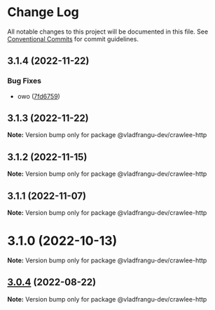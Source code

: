 # Change Log

All notable changes to this project will be documented in this file.
See [Conventional Commits](https://conventionalcommits.org) for commit guidelines.

## 3.1.4 (2022-11-22)


### Bug Fixes

* owo ([7fd6759](https://github.com/apify/crawlee/commit/7fd67591da1b0296628d92dc38527930bbead22f))





## 3.1.3 (2022-11-22)

**Note:** Version bump only for package @vladfrangu-dev/crawlee-http





## 3.1.2 (2022-11-15)

**Note:** Version bump only for package @vladfrangu-dev/crawlee-http





## 3.1.1 (2022-11-07)

**Note:** Version bump only for package @vladfrangu-dev/crawlee-http





# 3.1.0 (2022-10-13)

**Note:** Version bump only for package @vladfrangu-dev/crawlee-http





## [3.0.4](https://github.com/apify/crawlee/compare/v3.0.3...v3.0.4) (2022-08-22)

**Note:** Version bump only for package @vladfrangu-dev/crawlee-http
